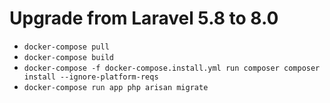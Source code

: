 # Upgrade from Laravel 5.8 to 8.0
- `docker-compose pull`
- `docker-compose build`
- `docker-compose -f docker-compose.install.yml run composer composer install --ignore-platform-reqs`
- `docker-compose run app php arisan migrate`

